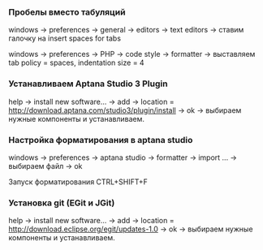 ### Пробелы вместо табуляций
windows -> preferences -> general -> editors -> text editors -> ставим галочку на insert spaces for tabs

windows -> preferences -> PHP -> code style -> formatter -> выставляем tab policy = spaces, indentation size = 4

### Устанавливаем Aptana Studio 3 Plugin
help -> install new software... -> add -> location = http://download.aptana.com/studio3/plugin/install -> ok -> выбираем нужные компоненты и устанавливаем.

### Настройка форматирования в aptana studio
windows -> preferences -> aptana studio -> formatter -> import ... -> выбираем файл -> ok

Запуск форматирования CTRL+SHIFT+F

### Установка git (EGit и JGit)
help -> install new software... -> add -> location = http://download.eclipse.org/egit/updates-1.0 -> ok -> выбираем нужные компоненты и устанавливаем.